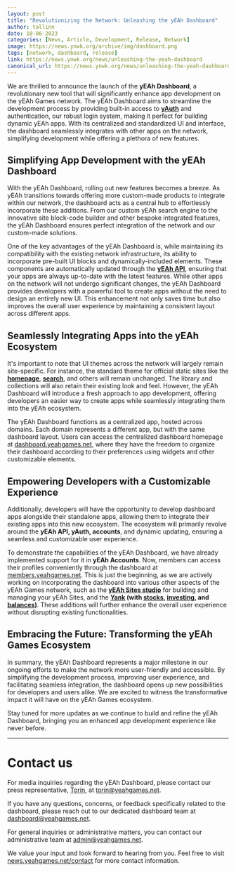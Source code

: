 ```yaml
---
layout: post
title: "Revolutionizing the Network: Unleashing the yEAh Dashboard"
author: tallinn
date: 10-06-2023
categories: [News, Article, Development, Release, Network]
image: https://news.ynwk.org/archive/img/dashboard.png
tags: [network, dashboard, release]
link: https://news.ynwk.org/news/unleashing-the-yeah-dashboard
canonical_url: https://news.ynwk.org/news/unleashing-the-yeah-dashboard
---
```


We are thrilled to announce the launch of the **yEAh Dashboard**, a revolutionary new tool that will significantly enhance app development on the yEAh Games network. The yEAh Dashboard aims to streamline the development process by providing built-in access to **[yAuth](https://docs.yeahgames.net/docs/yauth)** and authentication, our robust login system, making it perfect for building dynamic yEAh apps. With its centralized and standardized UI and interface, the dashboard seamlessly integrates with other apps on the network, simplifying development while offering a plethora of new features.

## Simplifying App Development with the yEAh Dashboard

With the yEAh Dashboard, rolling out new features becomes a breeze. As yEAh transitions towards offering more custom-made products to integrate within our network, the dashboard acts as a central hub to effortlessly incorporate these additions. From our custom yEAh search engine to the innovative site block-code builder and other bespoke integrated features, the yEAh Dashboard ensures perfect integration of the network and our custom-made solutions.

One of the key advantages of the yEAh Dashboard is, while maintaining its compatibility with the existing network infrastructure, its ability to incorporate pre-built UI blocks and dynamically-included elements. These components are automatically updated through the **[yEAh API](https://docs.yeahgames.net/docs/api)**, ensuring that your apps are always up-to-date with the latest features. While other apps on the network will not undergo significant changes, the yEAh Dashboard provides developers with a powerful tool to create apps without the need to design an entirely new UI. This enhancement not only saves time but also improves the overall user experience by maintaining a consistent layout across different apps.

## Seamlessly Integrating Apps into the yEAh Ecosystem

It's important to note that UI themes across the network will largely remain site-specific. For instance, the standard theme for official static sites like the **[homepage](https://www.yeahgames.net)**, **[search](https://search.yeahgames.net)**, and others will remain unchanged. The library and collections will also retain their existing look and feel. However, the yEAh Dashboard will introduce a fresh approach to app development, offering developers an easier way to create apps while seamlessly integrating them into the yEAh ecosystem.

The yEAh Dashboard functions as a centralized app, hosted across domains. Each domain represents a different app, but with the same dashboard layout. Users can access the centralized dashboard homepage at [dashboard.yeahgames.net](https://dashboard.yeahgames.net), where they have the freedom to organize their dashboard according to their preferences using widgets and other customizable elements.

## Empowering Developers with a Customizable Experience

Additionally, developers will have the opportunity to develop dashboard apps alongside their standalone apps, allowing them to integrate their existing apps into this new ecosystem. The ecosystem will primarily revolve around the **yEAh API, yAuth, accounts**, and dynamic updating, ensuring a seamless and customizable user experience.

To demonstrate the capabilities of the yEAh Dashboard, we have already implemented support for it in **yEAh Accounts**. Now, members can access their profiles conveniently through the dashboard at [members.yeahgames.net](https://members.yeahgames.net). This is just the beginning, as we are actively working on incorporating the dashboard into various other aspects of the yEAh Games network, such as the **[yEAh Sites studio](https://studio.yeahgames.net)** for building and managing your yEAh Sites, and the **[Yank](https://yank.yeahgames.net) (with [stocks](https://stocks.yeahgames.net), [investing](https://invest.yank.yeahgames.net), and [balances](https://balances.yank.yeahgames.net))**. These additions will further enhance the overall user experience without disrupting existing functionalities.

## Embracing the Future: Transforming the yEAh Games Ecosystem

In summary, the yEAh Dashboard represents a major milestone in our ongoing efforts to make the network more user-friendly and accessible. By simplifying the development process, improving user experience, and facilitating seamless integration, the dashboard opens up new possibilities for developers and users alike. We are excited to witness the transformative impact it will have on the yEAh Games ecosystem.

Stay tuned for more updates as we continue to build and refine the yEAh Dashboard, bringing you an enhanced app development experience like never before.
<hr>

# Contact us

For media inquiries regarding the yEAh Dashboard, please contact our press representative, [Torin](https://members.yeahgames.net/@nnillat), at [torin@yeahgames.net](mailto:torin@yeahgames.net). 

If you have any questions, concerns, or feedback specifically related to the dashboard, please reach out to our dedicated dashboard team at [dashboard@yeahgames.net](mailto:dashboard@yeahgames.net). 

For general inquiries or administrative matters, you can contact our administrative team at [admin@yeahgames.net](mailto:admin@yeahgames.net).

We value your input and look forward to hearing from you. Feel free to visit [news.yeahgames.net/contact](https://news.yeahgames.net/contact) for more contact information.